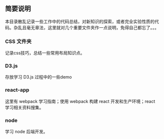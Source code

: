 ## 简要说明
本目录散乱记录一些工作中的代码总结，对新知识的探索，或者完全实验性质的代码。杂乱且毫无章法，这里就对几个重要文件夹作一点说明，免得自己都忘了。。。

### CSS 文件夹
记录css技巧，总结一些常用布局知识点。

### D3.js
存放学习 D3.js 过程中的一些demo

### react-app
这里有 webpack 学习指南；使用 webpack 构建 react 开发和生产环境；react 学习相关资料搜集。

### node
学习 node 后端开发。
 